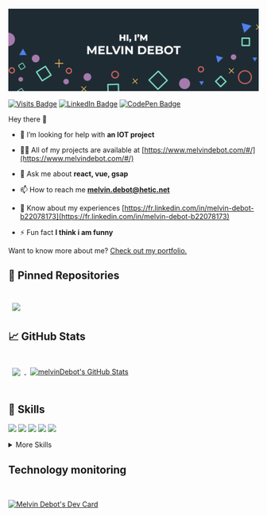 [![Braydon's GitHub Banner](./header.png)](https://www.melvindebot.com/#/)

[![Visits Badge](https://komarev.com/ghpvc/?username=melvindebot&label=Profile%20views&color=0e75b6&style=flat)](https://github.com/melvinDebot)
[![LinkedIn Badge](https://img.shields.io/badge/LinkedIn-Profile-informational?style=flat&logo=linkedin&logoColor=white&color=0D76A8)](https://www.linkedin.com/in/melvin-debot-b22078173/?originalSubdomain=fr)
[![CodePen Badge](https://img.shields.io/badge/CodePen-Profile-informational?style=flat&logo=codepen&logoColor=white&color=black)](https://codepen.io/braydoncoyer)

Hey there 👋

- 🤝 I’m looking for help with **an IOT project**

- 👨‍💻 All of my projects are available at [https://www.melvindebot.com/#/](https://www.melvindebot.com/#/)

- 💬 Ask me about **react, vue, gsap**

- 📫 How to reach me **melvin.debot@hetic.net**

- 📄 Know about my experiences [https://fr.linkedin.com/in/melvin-debot-b22078173](https://fr.linkedin.com/in/melvin-debot-b22078173)

- ⚡ Fun fact **I think i am funny**

Want to know more about me? [Check out my portfolio.](https://www.melvindebot.com/#/)

## 📌 Pinned Repositories

<br>

<a href="https://github.com/melvinDebot/CRUD-React-Firebase">
  <img align="center" style="margin:0.5rem" src="https://github-readme-stats.vercel.app/api/pin/?username=melvinDebot&repo=CRUD-React-Firebase&title_color=ffffff&text_color=c9cacc&icon_color=4AB197&bg_color=1A2B34" />
</a>

## &#x1f4c8; GitHub Stats

<br>

<a href="https://github.com/melvinDebot">
  <img align="center" style="margin:0.5rem" src="https://github-readme-stats.vercel.app/api/top-langs/?username=melvinDebot&hide=html,css&title_color=ffffff&text_color=c9cacc&icon_color=4AB197&bg_color=1A2B34" />
</a>
<a href="https://github.com/melvinDebot">
  <img align="center" style="margin:0.5rem" src="https://github-readme-stats.vercel.app/api?username=melvinDebot&show_icons=true&line_height=27&count_private=true&title_color=ffffff&text_color=c9cacc&icon_color=4AB097&bg_color=1A2B34" alt="melvinDebot's GitHub Stats" />
</a>

<br>
<br>

## 💼 Skills


![](https://img.shields.io/badge/Code-React-informational?style=?style=for-the-badge&logo=react&logoColor=white&color=4AB197)
![](https://img.shields.io/badge/Code-Vue-informational?style=?style=for-the-badge&logo=vue&logoColor=white&color=4AB197)
![](https://img.shields.io/badge/Code-JavaScript-informational?style=flat&logo=JavaScript&logoColor=white&color=4AB197)
![](https://img.shields.io/badge/Code-GreenSock-informational?style=flat&logo=GreenSock&logoColor=white&color=4AB197)
![](https://img.shields.io/badge/Code-Arduino-informational?style=flat&logo=Arduino&logoColor=white&color=4AB197)


<details>
<summary>More Skills</summary>
<br>

![](https://img.shields.io/badge/Style-CSS-informational?style=flat&logo=css3&logoColor=white&color=4AB197)
![](https://img.shields.io/badge/Style-Sass-informational?style=flat&logo=Sass&logoColor=white&color=4AB197)
![](https://img.shields.io/badge/Style-Scss-informational?style=flat&logo=Scss&logoColor=white&color=4AB197)


<br>


![](https://img.shields.io/badge/Tools-Netlify-informational?style=flat&logo=netlify&logoColor=white&color=4AB197)
![](https://img.shields.io/badge/Tools-NPM-informational?style=flat&logo=npm&logoColor=white&color=4AB197)
![](https://img.shields.io/badge/Tools-Postman-informational?style=flat&logo=Postman&logoColor=white&color=4AB197)
![](https://img.shields.io/badge/Tools-Photoshop-informational?style=flat&logo=Adobe-Photoshop&logoColor=white&color=4AB197)
![](https://img.shields.io/badge/Tools-Illustrator-informational?style=flat&logo=Adobe-Illustrator&logoColor=white&color=4AB197)
![](https://img.shields.io/badge/Tools-AdobeXD-informational?style=flat&logo=Adobe-XD&logoColor=white&color=4AB197)
![](https://img.shields.io/badge/Tools-GitHub-informational?style=flat&logo=GitHub&logoColor=white&color=4AB197)
![](https://img.shields.io/badge/Tools-GitLab-informational?style=flat&logo=GitLab&logoColor=white&color=4AB197)

![](https://img.shields.io/badge/Tools-Figma-informational?style=flat&logo=Figma-Software&logoColor=white&color=4AB197)


</details>

## Technology monitoring

<br>

<a href="https://app.daily.dev/melvinDbt"><img src="https://api.daily.dev/devcards/9bd074c23fe8422fbfb91748eba7f5bc.png?r=v9m" width="200" alt="Melvin Debot's Dev Card"/></a>
